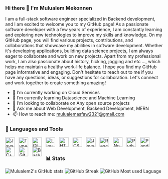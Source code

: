 ### Hi there 👋 I'm Mulualem Mekonnen 
I am a full-stack software engineer specialized in Backend development, and I am excited to welcome you to my GitHub page! As a passionate software developer with a few years of experience, I am constantly learning and exploring new technologies to improve my skills and knowledge. On my GitHub page, you will find various projects, contributions, and collaborations that showcase my abilities in software development. Whether it's developing applications, building data science projects, I am always eager to collaborate and work on new projects. Apart from my professional work, I am also passionate about history, hicking, jogging and etc ..., which helps me maintain a healthy work-life balance. I hope you find my GitHub page informative and engaging. Don't hesitate to reach out to me if you have any questions, ideas, or suggestions for collaboration. Let's connect and work together to create something amazing!


- 🔭 I’m currently working on Cloud Services
- 🌱 I’m currently learning Datascience and Machine Learning
- 👯 I’m looking to collaborate on Any open source projects 
- 💬 Ask me about Web Development, Backend Development, MERN
- 📫 How to reach me: mulualemasfaw2321@gmail.com

### 🧰 Languages and Tools

<img align="left" alt="Java" width="30px" style="padding-right:10px;" src="https://cdn.jsdelivr.net/gh/devicons/devicon/icons/java/java-original.svg"/>
<img align="left" alt="TypeScript" width="30px" style="padding-right:10px;" src="https://cdn.jsdelivr.net/gh/devicons/devicon/icons/typescript/typescript-plain.svg" />
<img align="left" alt="Git" width="30px" style="padding-right:10px;" src="https://cdn.jsdelivr.net/gh/devicons/devicon/icons/git/git-original.svg" />
<img align="left" alt="Linux" width="30px" style="padding-right:10px;" src="https://cdn.jsdelivr.net/gh/devicons/devicon/icons/linux/linux-original.svg" />
<img align="left" alt="HTML" width="30px" style="padding-right:10px;" src="https://cdn.jsdelivr.net/gh/devicons/devicon/icons/html5/html5-plain.svg" />
<img align="left" alt="CSS" width="30px" style="padding-right:10px;" src="https://cdn.jsdelivr.net/gh/devicons/devicon/icons/css3/css3-plain.svg" />
<img align="left" alt="JavaScript" width="30px" style="padding-right:10px;" src="https://cdn.jsdelivr.net/gh/devicons/devicon/icons/javascript/javascript-plain.svg" />
<img align="left" alt="React" width="30px" style="padding-right:10px;" src="https://cdn.jsdelivr.net/gh/devicons/devicon/icons/react/react-original.svg" />
<img align="left" alt="NodeJS" width="30px" style="padding-right:10px;" src="https://cdn.jsdelivr.net/gh/devicons/devicon/icons/nodejs/nodejs-original.svg" />
<img align="left" alt="Python" width="30px" style="padding-right:10px;" src="https://cdn.jsdelivr.net/gh/devicons/devicon/icons/python/python-plain.svg" />
<img align="left" alt="Pandas" width="30px" style="padding-right:10px;" src="https://cdn.jsdelivr.net/gh/devicons/devicon/icons/pandas/pandas-original-wordmark.svg" />    
<img align="left" alt="C++" width="30px" style="padding-right:10px;" src="https://cdn.jsdelivr.net/gh/devicons/devicon/icons/cplusplus/cplusplus-line.svg" />
<img align="left" alt="GitHub" width="30px" style="padding-right:10px;" src="https://cdn.jsdelivr.net/gh/devicons/devicon/icons/github/github-original.svg" />
<img align="left" alt="Bash" width="30px" style="padding-right:10px;" src="https://cdn.jsdelivr.net/gh/devicons/devicon/icons/bash/bash-original.svg" />
<br />

#
### 📊 Stats

![Mulualem2's GitHub stats](https://github-readme-stats.vercel.app/api?username=Mulualem2&show_icons=true&theme=gruvbox)
![GitHub Streak](https://streak-stats.demolab.com?user=Mulualem2&theme=gruvbox&border_radius=4.5)
![GitHub Most used Laguage](https://github-readme-stats.vercel.app/api/top-langs?username=Mulualem2&show_icons=true&theme=gruvbox)
#
